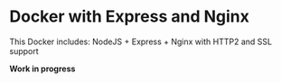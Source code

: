 # Docker with Express and Nginx

This Docker includes: NodeJS + Express + Nginx with HTTP2 and SSL support

**Work in progress**
